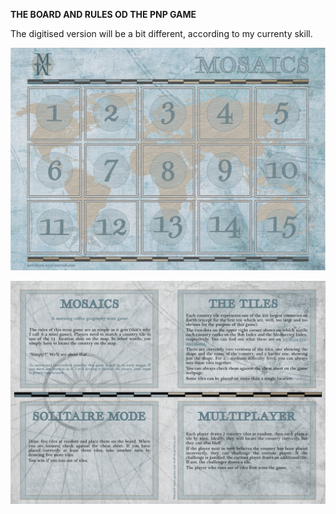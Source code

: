 **THE BOARD AND RULES OD THE PNP GAME**  

The digitised version will be a bit different, according to my currenty skill.  

![Mosaics Board](./assets/mosaics-presentation_2.jpg)  

![Mosaics PnP rules](./assets/mosaics-presentation_1.jpg)